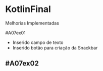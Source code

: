 # KotlinFinal

Melhorias Implementadas

#A07ex01
- Inserido campo de texto
- Inserido botão para criação da Snackbar

#A07ex02
- 
